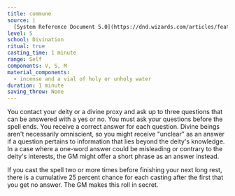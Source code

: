 ```yaml
---
title: commune
source: |
  [System Reference Document 5.0](https://dnd.wizards.com/articles/features/systems-reference-document-srd)
level: 5
school: Divination
ritual: true
casting_time: 1 minute
range: Self
components: V, S, M
material_components:
  - incense and a vial of holy or unholy water
duration: 1 minute
saving_throw: None
---
```


You contact your deity or a divine proxy and ask up to three questions that can be answered with a yes or no. You must ask your questions before the spell ends. You receive a correct answer for each question.  Divine beings aren't necessarily omniscient, so you might receive "unclear" as an answer if a question pertains to information that lies beyond the deity's knowledge. In a case where a one-word answer could be misleading or contrary to the deity's interests, the GM might offer a short phrase as an answer instead.

If you cast the spell two or more times before finishing your next long rest, there is a cumulative 25 percent chance for each casting after the first that you get no answer. The GM makes this roll in secret.
